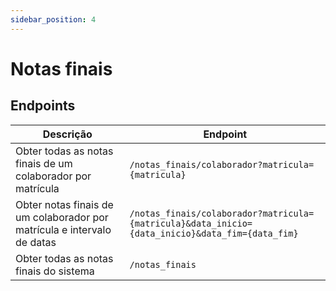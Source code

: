 ```yaml
---
sidebar_position: 4
---
```


# Notas finais

## Endpoints

| Descrição                                                               | Endpoint                                                                                        |
| ----------------------------------------------------------------------- | ----------------------------------------------------------------------------------------------- |
| Obter todas as notas finais de um colaborador por matrícula             | `/notas_finais/colaborador?matricula={matricula}`                                               |
| Obter notas finais de um colaborador por matrícula e intervalo de datas | `/notas_finais/colaborador?matricula={matricula}&data_inicio={data_inicio}&data_fim={data_fim}` |
| Obter todas as notas finais do sistema                                  | `/notas_finais`                                                                                 |

